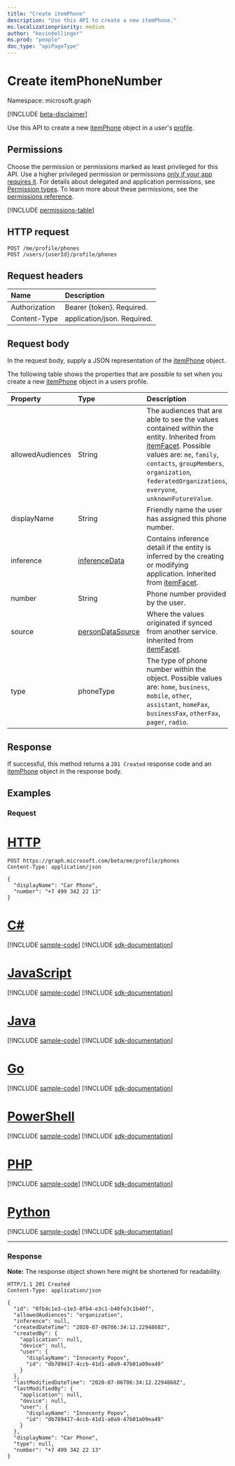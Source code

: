 ```yaml
---
title: "Create itemPhone"
description: "Use this API to create a new itemPhone."
ms.localizationpriority: medium
author: "kevinbellinger"
ms.prod: "people"
doc_type: "apiPageType"
---
```


# Create itemPhoneNumber

Namespace: microsoft.graph

[!INCLUDE [beta-disclaimer](../../includes/beta-disclaimer.md)]

Use this API to create a new [itemPhone](../resources/itemphone.md) object in a user's [profile](../resources/profile.md).

## Permissions

Choose the permission or permissions marked as least privileged for this API. Use a higher privileged permission or permissions [only if your app requires it](/graph/permissions-overview#best-practices-for-using-microsoft-graph-permissions). For details about delegated and application permissions, see [Permission types](/graph/permissions-overview#permission-types). To learn more about these permissions, see the [permissions reference](/graph/permissions-reference).

<!-- { "blockType": "permissions", "name": "profile_post_phones" } -->
[!INCLUDE [permissions-table](../includes/permissions/profile-post-phones-permissions.md)]

## HTTP request
<!-- {
  "blockType": "ignored"
}
-->
``` http
POST /me/profile/phones
POST /users/{userId}/profile/phones
```

## Request headers
|Name|Description|
|:---|:---|
|Authorization|Bearer {token}. Required.|
|Content-Type|application/json. Required.|

## Request body
In the request body, supply a JSON representation of the [itemPhone](../resources/itemphone.md) object.

The following table shows the properties that are possible to set when you create a new [itemPhone](../resources/itemphone.md) object in a users profile.

|Property|Type|Description|
|:---|:---|:---|
|allowedAudiences|String|The audiences that are able to see the values contained within the entity. Inherited from [itemFacet](../resources/itemfacet.md). Possible values are: `me`, `family`, `contacts`, `groupMembers`, `organization`, `federatedOrganizations`, `everyone`, `unknownFutureValue`.|
|displayName|String|Friendly name the user has assigned this phone number. |
|inference|[inferenceData](../resources/inferencedata.md)|Contains inference detail if the entity is inferred by the creating or modifying application. Inherited from [itemFacet](../resources/itemfacet.md).|
|number|String|Phone number provided by the user.|
|source|[personDataSource](../resources/persondatasource.md)|Where the values originated if synced from another service. Inherited from [itemFacet](../resources/itemfacet.md).|
|type|phoneType|The type of phone number within the object. Possible values are: `home`, `business`, `mobile`, `other`, `assistant`, `homeFax`, `businessFax`, `otherFax`, `pager`, `radio`.|

## Response

If successful, this method returns a `201 Created` response code and an [itemPhone](../resources/itemphone.md) object in the response body.

## Examples

### Request

# [HTTP](#tab/http)
<!-- {
  "blockType": "request",
  "name": "create_itemphone_from_"
}
-->
``` http
POST https://graph.microsoft.com/beta/me/profile/phones
Content-Type: application/json

{
  "displayName": "Car Phone",
  "number": "+7 499 342 22 13"
}
```

# [C#](#tab/csharp)
[!INCLUDE [sample-code](../includes/snippets/csharp/create-itemphone-from--csharp-snippets.md)]
[!INCLUDE [sdk-documentation](../includes/snippets/snippets-sdk-documentation-link.md)]

# [JavaScript](#tab/javascript)
[!INCLUDE [sample-code](../includes/snippets/javascript/create-itemphone-from--javascript-snippets.md)]
[!INCLUDE [sdk-documentation](../includes/snippets/snippets-sdk-documentation-link.md)]

# [Java](#tab/java)
[!INCLUDE [sample-code](../includes/snippets/java/create-itemphone-from--java-snippets.md)]
[!INCLUDE [sdk-documentation](../includes/snippets/snippets-sdk-documentation-link.md)]

# [Go](#tab/go)
[!INCLUDE [sample-code](../includes/snippets/go/create-itemphone-from--go-snippets.md)]
[!INCLUDE [sdk-documentation](../includes/snippets/snippets-sdk-documentation-link.md)]

# [PowerShell](#tab/powershell)
[!INCLUDE [sample-code](../includes/snippets/powershell/create-itemphone-from--powershell-snippets.md)]
[!INCLUDE [sdk-documentation](../includes/snippets/snippets-sdk-documentation-link.md)]

# [PHP](#tab/php)
[!INCLUDE [sample-code](../includes/snippets/php/create-itemphone-from--php-snippets.md)]
[!INCLUDE [sdk-documentation](../includes/snippets/snippets-sdk-documentation-link.md)]

# [Python](#tab/python)
[!INCLUDE [sample-code](../includes/snippets/python/create-itemphone-from--python-snippets.md)]
[!INCLUDE [sdk-documentation](../includes/snippets/snippets-sdk-documentation-link.md)]

---

### Response
**Note:** The response object shown here might be shortened for readability.
<!-- {
  "blockType": "response",
  "truncated": true,
  "@odata.type": "microsoft.graph.itemPhone"
}
-->
``` http
HTTP/1.1 201 Created
Content-Type: application/json

{
  "id": "0fb4c1e3-c1e3-0fb4-e3c1-b40fe3c1b40f",
  "allowedAudiences": "organization",
  "inference": null,
  "createdDateTime": "2020-07-06T06:34:12.2294868Z",
  "createdBy": {
    "application": null,
    "device": null,
    "user": {
      "displayName": "Innocenty Popov",
      "id": "db789417-4ccb-41d1-a0a9-47b01a09ea49"
    }
  },
  "lastModifiedDateTime": "2020-07-06T06:34:12.2294868Z",
  "lastModifiedBy": {
    "application": null,
    "device": null,
    "user": {
      "displayName": "Innocenty Popov",
      "id": "db789417-4ccb-41d1-a0a9-47b01a09ea49"
    }
  },
  "displayName": "Car Phone",
  "type": null,
  "number": "+7 499 342 22 13"
}
```


